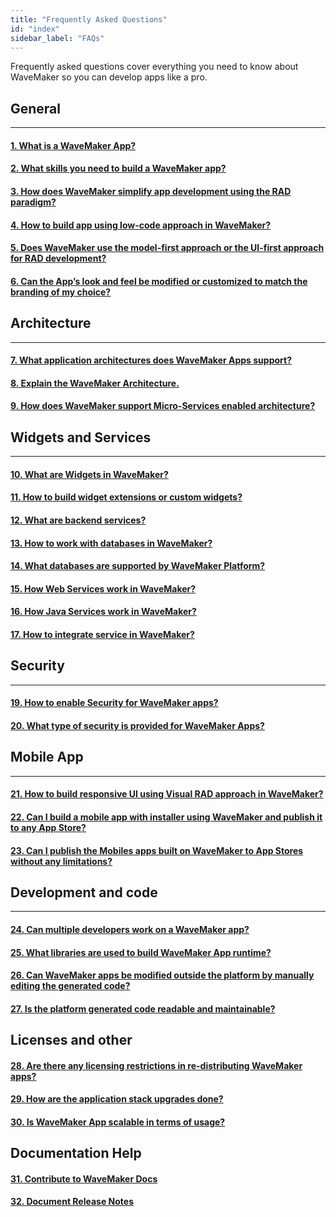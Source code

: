 ```yaml
---
title: "Frequently Asked Questions"
id: "index"
sidebar_label: "FAQs"
---
```

Frequently asked questions cover everything you need to know about WaveMaker so you can develop apps like a pro.     

## General 
---
#### [1. What is a WaveMaker App?](/learn/app-development/wavemaker-app-development-faqs/what-is-wavemaker-app)

#### [2. What skills you need to build a WaveMaker app?](/learn/app-development/wavemaker-app-development-faqs/skills-need-to-build-wavemaker-app)

#### [3. How does WaveMaker simplify app development using the RAD paradigm?](/learn/app-development/wavemaker-app-development-faqs/app-development-using-rad)

#### [4. How to build app using low-code approach in WaveMaker?](/learn/app-development/wavemaker-app-development-faqs/build-app-using-low-code-approach)

#### [5. Does WaveMaker use the model-first approach or the UI-first approach for RAD development?](/learn/app-development/wavemaker-app-development-faqs/model-first-or-UI-first-rad-development)  

#### [6. Can the App’s look and feel be modified or customized to match the branding of my choice?](/learn/app-development/wavemaker-app-development-faqs/customizing-app-to-your-own-branding)

## Architecture 
---

#### [7. What application architectures does WaveMaker Apps support?](/learn/app-development/wavemaker-app-development-faqs/wavemaker-application-architecture)


#### [8. Explain the WaveMaker Architecture.](/learn/app-development/wavemaker-app-development-faqs/wavemaker-architecture)


#### [9. How does WaveMaker support Micro-Services enabled architecture?](/learn/app-development/wavemaker-app-development-faqs/micro-services-enabled-architecture) 


## Widgets and Services
---

#### [10. What are Widgets in WaveMaker?](/learn/app-development/wavemaker-app-development-faqs/widgets-in-wavemaker)   

#### [11. How to build widget extensions or custom widgets?](/learn/app-development/wavemaker-app-development-faqs/building-widget-extension-custom-widget)

#### [12. What are backend services?](/learn/app-development/services/creating-backend-services)

#### [13. How to work with databases in WaveMaker?](/learn/app-development/wavemaker-app-development-faqs/database-in-wavemaker)  

#### [14. What databases are supported by WaveMaker Platform?](/learn/app-development/wavemaker-app-development-faqs/databases-supported-by-wavemaker-platform)  

#### [15. How Web Services work in WaveMaker?](/learn/app-development/wavemaker-app-development-faqs/web-services)  

#### [16. How Java Services work in WaveMaker?](/learn/app-development/wavemaker-app-development-faqs/java-services-in-wavemaker)  

#### [17. How to integrate service in WaveMaker?](/learn/app-development/variables/data-integration)



## Security
---

#### [19. How to enable Security for WaveMaker apps?](/learn/app-development/wavemaker-app-development-faqs/security-in-wavemaker)


#### [20. What type of security is provided for WaveMaker Apps?](/learn/app-development/wavemaker-app-development-faqs/security-provided-for-wavemaker-apps)

## Mobile App
---

#### [21. How to build responsive UI using Visual RAD approach in WaveMaker?](/learn/app-development/wavemaker-app-development-faqs/build-responsive-ui-using-visual-rad-approach)

#### [22. Can I build a mobile app with installer using WaveMaker and publish it to any App Store?](/learn/app-development/wavemaker-app-development-faqs/publishing-app-to-app-store) 

#### [23. Can I publish the Mobiles apps built on WaveMaker to App Stores without any limitations?](/learn/app-development/wavemaker-app-development-faqs/publish-to-app-store-without-any-limitations)



## Development and code
---

#### [24. Can multiple developers work on a WaveMaker app?](/learn/app-development/wavemaker-app-development-faqs/working-with-multiple-developers)

#### [25. What libraries are used to build WaveMaker App runtime?](/learn/app-development/wavemaker-app-development-faqs/libraries-used-app-runtime)

#### [26. Can WaveMaker apps be modified outside the platform by manually editing the generated code?](/learn/app-development/wavemaker-app-development-faqs/editing-generated-code-outside-platform)

#### [27. Is the platform generated code readable and maintainable?](/learn/app-development/wavemaker-app-development-faqs/platform-generated-code)


## Licenses and other

#### [28. Are there any licensing restrictions in re-distributing WaveMaker apps?](/learn/app-development/wavemaker-app-development-faqs/redistributing-licensing)  

#### [29. How are the application stack upgrades done?](/learn/app-development/wavemaker-app-development-faqs/application-stack-upgrades)

#### [30. Is WaveMaker App scalable in terms of usage?](/learn/app-development/wavemaker-app-development-faqs/is-wavemaker-app-scalable)

## Documentation Help

#### [31. Contribute to WaveMaker Docs](/learn/help/contribution-guide)
#### [32. Document Release Notes](/learn/help/release-notes-guidelines)
